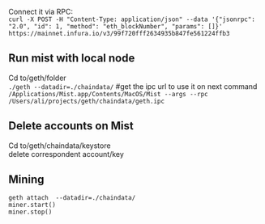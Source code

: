 Connect it via RPC:  
`curl -X POST -H "Content-Type: application/json" --data '{"jsonrpc": "2.0", "id": 1, "method": "eth_blockNumber", "params": []}' https://mainnet.infura.io/v3/99f720fff2634935b847fe561224ffb3`  
  
    
## Run mist with local node
  Cd to/geth/folder  
  `./geth --datadir=./chaindata/`  #get the ipc url to use it on next command
  `/Applications/Mist.app/Contents/MacOS/Mist --args --rpc /Users/ali/projects/geth/chaindata/geth.ipc`  
  
## Delete accounts on Mist
  Cd to/geth/chaindata/keystore  
  delete correspondent account/key  
## Mining
  `geth attach  --datadir=./chaindata/`  
  `miner.start()`  
  `miner.stop()`  
